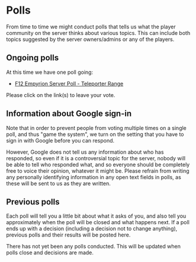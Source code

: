 # Polls

From time to time we might conduct polls that tells us what the player community on the server thinks about various topics. This can include both topics suggested by the server owners/admins or any of the players.

## Ongoing polls

At this time we have one poll going:

* [F12 Empyrion Server Poll - Teleporter Range](https://forms.gle/iyNCLVfdkrtPPSy27)

Please click on the link(s) to leave your vote.

## Information about Google sign-in

Note that in order to prevent people from voting multiple times on a single poll, and thus "game the system", we turn on the setting that you have to sign in with Google before you can respond.

However, Google does not tell us any information about who has responded, so even if it is a controversial topic for the server, nobody will be able to tell who responded what, and so everyone should be completely free to voice their opinion, whatever it might be. Please refrain from writing any personally identifying information in any open text fields in polls, as these will be sent to us as they are written.

## Previous polls

Each poll will tell you a little bit about what it asks of you, and also tell you approximately when the poll will be closed and what happens next. If a poll ends up with a decision (including a decision not to change anything), previous polls and their results will be posted here.

There has not yet been any polls conducted. This will be updated when polls close and decisions are made.
